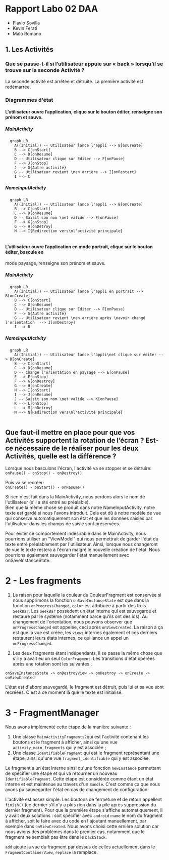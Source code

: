# Rapport Labo 02 DAA
- Flavio Sovilla
- Kevin Ferati
- Malo Romano

## 1. Les Activités
### Que se passe-t-il si l’utilisateur appuie sur « back » lorsqu’il se trouve sur la seconde Activité ? 
La seconde activité est arrêtée et détruite.
La première activité est redémarrée.

### Diagrammes d'état
#### L’utilisateur ouvre l’application, clique sur le bouton éditer, renseigne son prénom et sauve. 
##### _MainActivity_
```mermaid
  graph LR
    A((Initial)) -- Utilisateur lance l'appli --> B[onCreate]
    B --> C[onStart]
    C --> D[onResume]
    D -- Utilisateur clique sur Editer --> F[onPause]
    F --> J[onStop]
    J --> G{Autre activité}
    G -- Utilisateur revient \nen arrière --> I[onRestart]
    I --> C
```

##### _NameInputActivity_
```mermaid
  graph LR
    A((Initial)) -- Utilisateur lance l'appli --> B[onCreate]
    B --> C[onStart]
    C --> D[onResume]
    D -- Saisit son nom \net valide --> F[onPause]
    F --> G[onStop]
    G --> H[onDetroy]
    H --> I{Redirection vers\nl'activité principale}
    
```
#### L’utilisateur ouvre l’application en mode portrait, clique sur le bouton éditer, bascule en
mode paysage, renseigne son prénom et sauve. 
##### _MainActivity_
```mermaid
  graph LR
    A((Initial)) -- Utilisateur lance l'appli en portrait --> B[onCreate]
    B --> C[onStart]
    C --> D[onResume]
    D -- Utilisateur clique sur Editer --> F[onPause]
    F --> G{Autre activité}
    G -- Utilisateur revient \nen arrière après \navoir changé l'orientation  --> I[onDestroy]
    I --> B
```

##### _NameInputActivity_
```mermaid
  graph LR
    A((Initial)) -- Utilisateur lance l'appli\net clique sur éditer --> B[onCreate]
    B --> C[onStart]
    C --> D[onResume]
    D -- Change l'orientation en paysage --> E[onPause]
    E --> F[onStop]
    F --> G[onDestroy]
    G --> H[onCreate]
    H --> I[onStart]
    I --> J[onResume]
    J -- Saisit son nom \net valide --> K[onPause]
    K --> L[onStop]
    L --> M[onDetroy]
    M --> N{Redirection vers\nl'activité principale}
    
```

## Que faut-il mettre en place pour que vos Activités supportent la rotation de l’écran ? Est-ce nécessaire de le réaliser pour les deux Activités, quelle est la différence ? 

Lorsque nous basculons l'écran, l'activité va se stopper et se détruire:  
```onPause() - onStop() - onDestroy()```

Puis va se recréer:  
```onCreate() - onStart() - onResume()```

Si rien n'est fait dans la MainActivity, nous perdons alors le nom de l'utilisateur (s'il a été entré au préalable).  
Bien que la même chose se produit dans notre NameInputActivity, notre texte est gardé si nous l'avons introduit.
Cela est dû à notre modèle de vue qui conserve automatiquement son état et que les données saisies par l'utilisateur 
dans les champs de saisie sont préservées.  
  
Pour éviter ce comportement indésirable dans le MainActivity, nous pourrions utiliser un "ViewModel" qui nous 
permettrait de garder l'état du texte entré préalablement par l'utilisateur. Ainsi, lorsque nous changeront de vue le texte restera à l'écran malgré le nouvelle création de l'état. Nous pourrions également sauvegarder l'état manuellement avec onSaveInstanceState.


# 2 - Les fragments

1. La raison pour laquelle la couleur du CouleurFragment est conservée si nous supprimons la fonction `onSaveInstanceState` est que dans la fonction `onProgressChanged`, `color` est attribuée à partir des trois `SeekBar`. Les `SeekBar` possèdent un état interne qui est sauvegardé et réstauré par le système (notamment parce qu'ils ont des ids).
 Au changement de l'orientation, nous pouvons observer que `onProgressChanged` est appelée, ceci après `onViewCreated`. La raison à ça est que la vue est créée, les `views` internes également et ces derniers restaurent leurs états internes, ce qui lance un appel un `onProgressChanged`.

 2. Les deux fragments étant indépendants, il se passe la même chose que s'il y a avait eu un seul `ColorFragment`. Les transitions d'état opérées après une rotation sont les suivantes : 

 ``` 
 onSaveInstanceState -> onDestroyView -> onDestroy -> onCreate -> onViewCreated
  ```

  L'état est d'abord sauvegardé, le fragment est détruit, puis lui et sa vue sont recréées. C'est à ce moment là que le texte est initialisé.

# 3 - FragmentManager

Nous avons implémenté cette étape de la manière suivante : 
1. Une classe `MainActivityFragments2`qui est l'activité contenant les boutons et le fragment à afficher, ainsi qu'une vue `activity_main_fragments` qui y est associée ;
2. Une classe `IdentifiableFragment` qui est le fragment représentant une étape, ainsi qu'une vue `fragment_identifiable` qui y est associée.

Le fragment a un état interne ainsi qu'une fonction `newInstance` permettant de spécifier une étape et qui va retourner un nouveau `IdentifiableFragment`. Cette étape est considérée comme étant un état interne et est maintenue au travers d'un `Bundle`. C'est comme ça que nous avons pu sauvegarder l'état en cas de changement de configuration.

L'activité est assez simple. Les boutons de fermeture et de retour appellent `finish()` (ce dernier s'il n'y a plus rien dans la pile après suppression du dernier fragment). Pour que la première étape s'affiche automatiquement, il y avait deux solutions : soit spécifier avec `android:name` le nom du fragment à afficher, soit le faire avec du code en l'ajoutant manuellement, par exemple dans `onViewCreated`. Nous avons choisi cette ernière solution car nous avions des problèmes dans le premier cas, notamment que le fragment ne semblait pas être dans le `backStack`.

`add` ajoute la vue du fragment par dessus de celles actuellement dans le `FragmentContainerView`, `replace` la remplace.

